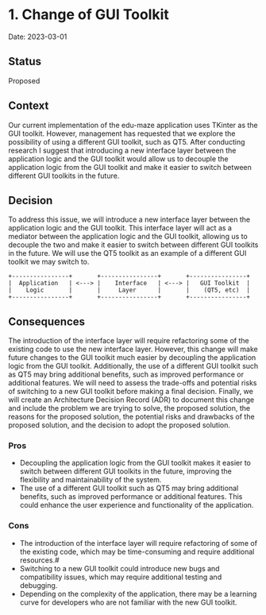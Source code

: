 # 1. Change of GUI Toolkit

Date: 2023-03-01

## Status

Proposed

## Context

Our current implementation of the edu-maze application uses TKinter as the GUI toolkit. However, management has requested that we explore the possibility of using a different GUI toolkit, such as QT5. After conducting research I suggest that introducing a new interface layer between the application logic and the GUI toolkit would allow us to decouple the application logic from the GUI toolkit and make it easier to switch between different GUI toolkits in the future.

## Decision

To address this issue, we will introduce a new interface layer between the application logic and the GUI toolkit. This interface layer will act as a mediator between the application logic and the GUI toolkit, allowing us to decouple the two and make it easier to switch between different GUI toolkits in the future. We will use the QT5 toolkit as an example of a different GUI toolkit we may switch to.

``` mermaid
+----------------+       +----------------+       +----------------+
|  Application   | <---> |    Interface   | <---> |   GUI Toolkit  |
|    Logic       |       |     Layer      |       |    (QT5, etc)  |
+----------------+       +----------------+       +----------------+
```

## Consequences

The introduction of the interface layer will require refactoring some of the existing code to use the new interface layer. However, this change will make future changes to the GUI toolkit much easier by decoupling the application logic from the GUI toolkit. Additionally, the use of a different GUI toolkit such as QT5 may bring additional benefits, such as improved performance or additional features. We will need to assess the trade-offs and potential risks of switching to a new GUI toolkit before making a final decision. Finally, we will create an Architecture Decision Record (ADR) to document this change and include the problem we are trying to solve, the proposed solution, the reasons for the proposed solution, the potential risks and drawbacks of the proposed solution, and the decision to adopt the proposed solution.

### Pros

- Decoupling the application logic from the GUI toolkit makes it easier to switch between different GUI toolkits in the future, improving the flexibility and maintainability of the system.
- The use of a different GUI toolkit such as QT5 may bring additional benefits, such as improved performance or additional features. This could enhance the user experience and functionality of the application.

### Cons

- The introduction of the interface layer will require refactoring of some of the existing code, which may be time-consuming and require additional resources.#
- Switching to a new GUI toolkit could introduce new bugs and compatibility issues, which may require additional testing and debugging.
- Depending on the complexity of the application, there may be a learning curve for developers who are not familiar with the new GUI toolkit.
